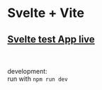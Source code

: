 # Svelte + Vite

## [Svelte test App live](https://stefanszeke.github.io/pages/svelteTest/index.html)

<br /><br />
development: <br />
run with `npm run dev`